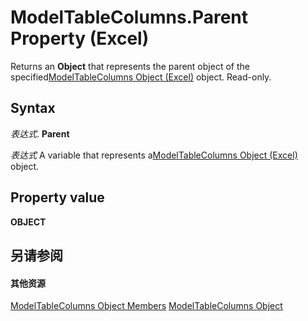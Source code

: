 
# ModelTableColumns.Parent Property (Excel)

Returns an  **Object** that represents the parent object of the specified[ModelTableColumns Object (Excel)](6f7a0fcd-7e78-8c90-a3a1-058c803b2ee0.md) object. Read-only.


## Syntax

 _表达式_. **Parent**

 _表达式_ A variable that represents a[ModelTableColumns Object (Excel)](6f7a0fcd-7e78-8c90-a3a1-058c803b2ee0.md) object.


## Property value

 **OBJECT**


## 另请参阅


#### 其他资源


[ModelTableColumns Object Members](http://msdn.microsoft.com/library/d89a8782-e0f0-215b-cd0f-1fe9b6014c19%28Office.15%29.aspx)
[ModelTableColumns Object](6f7a0fcd-7e78-8c90-a3a1-058c803b2ee0.md)